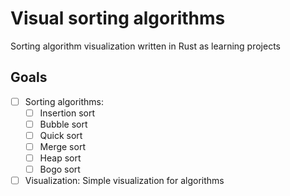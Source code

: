 # Visual sorting algorithms

Sorting algorithm visualization written in Rust as learning projects

## Goals

- [ ] Sorting algorithms:
    - [ ] Insertion sort
    - [ ] Bubble sort
    - [ ] Quick sort
    - [ ] Merge sort
    - [ ] Heap sort
    - [ ] Bogo sort

- [ ] Visualization: Simple visualization for algorithms

